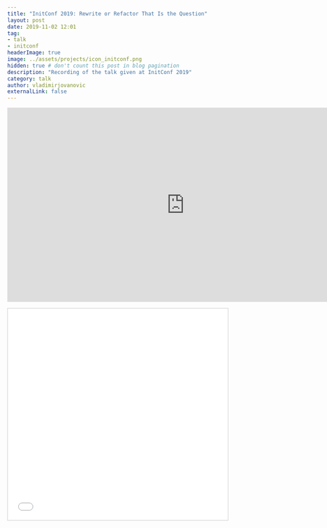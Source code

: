 ```yaml
---
title: "InitConf 2019: Rewrite or Refactor That Is the Question"
layout: post
date: 2019-11-02 12:01
tag: 
- talk 
- initconf
headerImage: true
image: ../assets/projects/icon_initconf.png
hidden: true # don't count this post in blog pagination
description: "Recording of the talk given at InitConf 2019"
category: talk
author: vladimirjovanovic
externalLink: false
---
```

<p style="text-align: center">
	<iframe width="810" height="445"  src="https://www.youtube.com/embed/FnVvvziDYnE" frameborder="0" allowfullscreen="allowfullscreen"></iframe>
</p>

<div class="breaker"></div>

<p style="text-align: center">
	<iframe src="//www.slideshare.net/slideshow/embed_code/key/M79NTK02ECMUUT" width="595" height="485" frameborder="0" marginwidth="0" marginheight="0" scrolling="no" style="border:1px solid #CCC; border-width:1px; margin-bottom:5px; max-width: 100%;" allowfullscreen></iframe>
</p>


